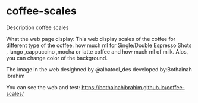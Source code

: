 # coffee-scales
Description coffee scales

What the web page display:
This web display scales of the coffee for different type of the coffee.
how much ml for Single/Double Espresso Shots , lungo ,cappuccino ,mocha or latte coffee and how much ml of milk. Alos, you can change color of the background.

The image in the web desighned by @albatool_des 
developed by:Bothainah Ibrahim

You can see the web and test:
https://bothainahibrahim.github.io/coffee-scales/
